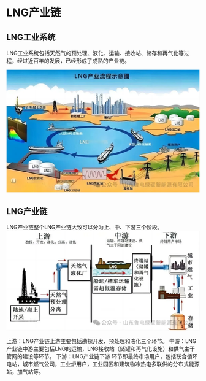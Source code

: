 # LNG产业链

## LNG工业系统
LNG工业系统包括天然气的预处理、液化、运输、接收站、储存和再气化等过程，经过近百年的发展，已经形成了成熟的产业链。

![alt text](images/image1106_2.png)

## LNG产业链
LNG产业链整个LNG产业链大致可以分为上、中、下游三个阶段。
![alt text](images/image1106.png)

上游：LNG产业链上游主要包括勘探开发、预处理和液化三个环节。
中游：LNG产业链中游主要包括LNG的运输，LNG接收站（储罐和再气化设施）和供气主干管网的建设等环节。
下游：LNG产业链下游 环节即最终市场用户，包括联合循环电站，城市燃气公司，工业炉用户，工业园区和建筑物冷热电多联供的分布式能源站，加气站等。

